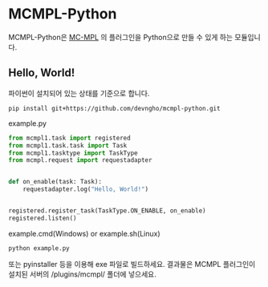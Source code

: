 # MCMPL-Python
MCMPL-Python은 [MC-MPL](https://github.com/devngho/mcmpl) 의 플러그인을 Python으로 만들 수 있게 하는 모듈입니다.
## Hello, World!
파이썬이 설치되어 있는 상태를 기준으로 합니다.
```commandline
pip install git+https://github.com/devngho/mcmpl-python.git
```
example.py

```python
from mcmpl1.task import registered
from mcmpl1.task.task import Task
from mcmpl1.tasktype import TaskType
from mcmpl.request import requestadapter


def on_enable(task: Task):
    requestadapter.log("Hello, World!")


registered.register_task(TaskType.ON_ENABLE, on_enable)
registered.listen()
```
example.cmd(Windows) or example.sh(Linux)
```commandline
python example.py
```
또는 pyinstaller 등을 이용해 exe 파일로 빌드하세요.
결과물은 MCMPL 플러그인이 설치된 서버의 /plugins/mcmpl/ 폴더에 넣으세요.
